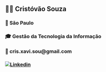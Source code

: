 
<h2> 👨‍💼 Cristóvão Souza</h2>
<h3> 📍   São Paulo</h3>
<h3> 🎓 Gestão da Tecnologia da Informação</h3>
<h3 >📧 cris.xavi.sou@gmail.com</h3>
<h3><img src="C:\Users\senai\Downloads\linkedin.png"></img><a href="https://www.linkedin.com/me?trk=p_mwlite_feed-secondary_nav">Linkedin</h3>
